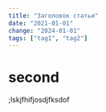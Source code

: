 ```yaml
---
title: "Заголовок статьи"
date: "2021-01-01"
change: "2024-01-01"
tags: ["tag1", "tag2"]
---
```

# second
;lskjfhifjosdjfksdof
